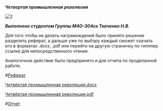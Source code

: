 ***Четвертая промышленная революзия***

![2](https://user-images.githubusercontent.com/76738799/103290309-50bac080-49fa-11eb-997b-138d83663035.png)

***Выполнено студентом Группы М4О-304ск Ткаченко Н.В.***

Для того чтобы не делать награмождений было принято решение разделить реферат, а дальше уже по выбору каждый сможет скачать его в форматах .docx, .pdf или перейти на другую страничку по гипппер ссылке для непосредственного чтения.

Аналогичное действие было предпринято и для отчета по проделанной работе. 

#[Реферат](https://slehernaf.github.io/4-industry/1)

[Четвёртая промышленная революция.docx](https://github.com/slehernaf/4-industry/files/5751003/default.docx)

[Четвёртая промышленная революция.pdf](https://github.com/slehernaf/4-industry/files/5751157/default.pdf)

#[Отчет](https://slehernaf.github.io/4-industry/1)

